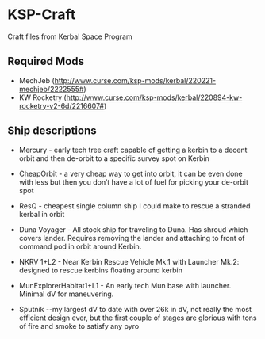 # KSP-Craft

Craft files from Kerbal Space Program

## Required Mods

* MechJeb (http://www.curse.com/ksp-mods/kerbal/220221-mechjeb/2222555#)
* KW Rocketry (http://www.curse.com/ksp-mods/kerbal/220894-kw-rocketry-v2-6d/2216607#)

## Ship descriptions

* Mercury - early tech tree craft capable of getting a kerbin to a decent orbit and then de-orbit to a specific survey spot on Kerbin
* CheapOrbit - a very cheap way to get into orbit, it can be even done with less but then you don’t have a lot of fuel for picking your de-orbit spot
* ResQ - cheapest single column ship I could make to rescue a stranded kerbal in orbit
* Duna Voyager - All stock ship for traveling to Duna. Has shroud which covers lander. Requires removing the lander and attaching to front of command pod in orbit around Kerbin.
* NKRV 1+L2 - Near Kerbin Rescue Vehicle Mk.1 with Launcher Mk.2: designed to rescue kerbins floating around kerbin
* MunExplorerHabitat1+L1 - An early tech Mun base with launcher. Minimal dV for maneuvering.

* Sputnik --my largest dV to date with over 26k in dV, not really the most efficient design ever, but the first couple of stages are glorious with tons of fire and smoke to satisfy any pyro
